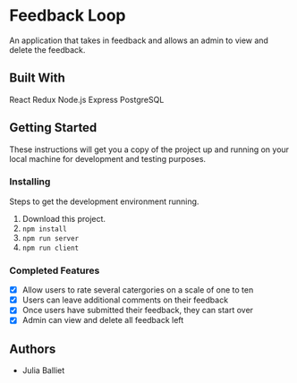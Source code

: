 # Feedback Loop

An application that takes in feedback and allows an admin to view and delete the feedback.

## Built With

React
Redux
Node.js
Express
PostgreSQL

## Getting Started

These instructions will get you a copy of the project up and running on your local machine for development and testing purposes.

### Installing

Steps to get the development environment running.

1. Download this project.
2. `npm install`
3. `npm run server`
4. `npm run client`

### Completed Features

- [X] Allow users to rate several catergories on a scale of one to ten
- [X] Users can leave additional comments on their feedback
- [X] Once users have submitted their feedback, they can start over
- [X] Admin can view and delete all feedback left

## Authors

* Julia Balliet
